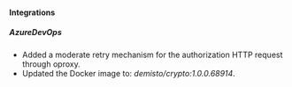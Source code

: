 
#### Integrations

##### AzureDevOps

- Added a moderate retry mechanism for the authorization HTTP request through oproxy.
- Updated the Docker image to: *demisto/crypto:1.0.0.68914*.
